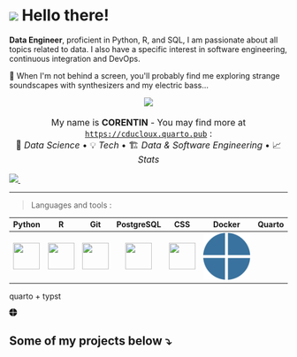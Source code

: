 # <img src="https://media.giphy.com/media/hvRJCLFzcasrR4ia7z/giphy.gif" width="30px"> Hello there!

**Data Engineer**, proficient in Python, R, and SQL, I am passionate about all topics related to data. I also have a specific interest in software engineering, continuous integration and DevOps.

🎸 When I'm not behind a screen, you'll probably find me exploring strange soundscapes with synthesizers and my electric bass...

<p align="center">
  <a href="https://git.io/streak-stats">
    <img src="https://streak-stats.demolab.com?user=CDucloux&theme=synthwave&border_radius=4.5&date_format=j%20M%5B%20Y%5D&mode=weekly&card_width=800&card_height=200"/>
  </a>
</p>

<p align="center" style="font-size:16px;">
  My name is <strong>CORENTIN</strong> - You may find more at <a href="https://cducloux.quarto.pub/"><code>https://cducloux.quarto.pub</code></a> :<br>
  🔬 <em>Data Science</em>   •  💡 <em>Tech</em>  •  🏗 <em>Data & Software Engineering</em> •  📈 <em>Stats</em>
</p>

<div><a href="https://www.linkedin.com/in/corentin-ducloux-4b9793213/">
    <img src="https://img.shields.io/badge/linkedin-%230077B5.svg?&style=for-the-badge&logo=linkedin&logoColor=white" />
  </a>&nbsp;&nbsp;</div>

***

> Languages and tools :

| Python | R | Git | PostgreSQL | CSS | Docker | Quarto |
|:-:|:------:|:---:|------------|------|-----|--------|
| <img src="https://img.icons8.com/color/480/null/python--v1.png" width="48" height="48"> | <img src="https://img.icons8.com/fluency/480/null/r-project.png" width="48" height="48"> | <img src="https://img.icons8.com/color/480/null/git.png" width="48" height="48">  |  <p align="center"><img src="https://img.icons8.com/color/480/null/postgreesql.png" width="48" height="48"></p> |  <img src="https://img.icons8.com/fluency/480/null/css3.png" width="48" height="48">   |   ![](img/quarto-icon.svg)  | 

quarto + typst

<svg xmlns="http://www.w3.org/2000/svg" width="1em" height="1em" viewBox="0 0 24 24">
	<path fill="currentColor" d="M12.65 12.854V24c6.042-.325 10.923-5.105 11.33-11.125H12.65Zm-1.504 0H.02c.427 5.94 5.166 10.699 11.105 11.105V12.854Zm1.505-1.505H24C23.675 5.247 18.753.325 12.65 0Zm-1.505 0V0C5.106.427.326 5.308 0 11.35Z" />
</svg>

## Some of my projects below ⤵️

